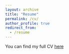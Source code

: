 ```yaml
---
layout: archive
title: "Resume"
permalink: /cv/
author_profile: true
redirect_from:
  - /resume
---
```

You can find my full CV [here](/files/sk_research.pdf)